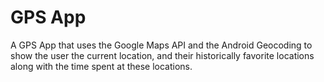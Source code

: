 # GPS App
A GPS App that uses the Google Maps API and the Android Geocoding to show the user the current location, and their historically favorite locations along with the time spent at these locations.
